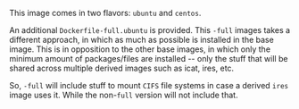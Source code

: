 This image comes in two flavors: `ubuntu` and `centos`.

An additional `Dockerfile-full.ubuntu` is provided. This `-full` images takes
a different approach, in which as much as possible is installed in the base
image. This is in opposition to the other base images, in which only the
minimum amount of packages/files are installed -- only the stuff that will be
shared across multiple derived images such as icat, ires, etc.

So, `-full` will include stuff to mount `CIFS` file systems in case a derived
`ires` image uses it. While the non-`full` version will not include that.

